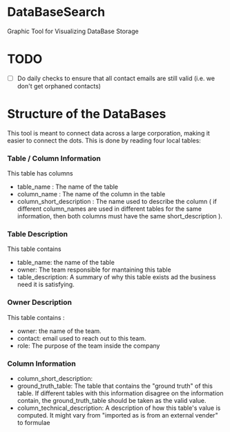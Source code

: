 # DataBaseSearch
Graphic Tool for Visualizing DataBase Storage

# TODO

- [ ] Do daily checks to ensure that all contact emails are still valid (i.e. we don't get orphaned contacts)

# Structure of the DataBases

This tool is meant to connect data across a large corporation, making it easier to connect the dots. This is done by reading four local tables:

### Table / Column Information

This table has columns
- table_name : The name of the table
- column_name : The name of the column in the table
- column_short_description : The name used to describe the column ( if different column_names are used in different tables for the same information, then both columns must have the same short_description ).

### Table Description

This table contains
- table_name: the name of the table
- owner: The team responsible for mantaining this table
- table_description: A summary of why this table exists ad the business need it is satisfying.

### Owner Description

This table contains :
- owner: the name of the team.
- contact: email used to reach out to this team.
- role: The purpose of the team inside the company

### Column Information

- column_short_description:
- ground_truth_table: The table that contains the "ground truth" of this table. If different tables with this information disagree on the information contain, the ground_truth_table should be taken as the valid value.
- column_technical_description: A description of how this table's value is computed. It might vary from "imported as is from an external vender" to formulae 
